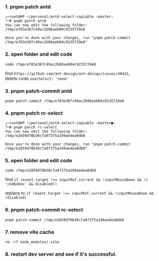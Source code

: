 ### 1. pnpm patch antd

```console
╭─root@HP ~/personal/antd-select-copiable ‹master›
╰─# pnpm patch antd
You can now edit the following folder: /tmp/e783e387c49ac2b86aeb04c9235729e8

Once you're done with your changes, run "pnpm patch-commit /tmp/e783e387c49ac2b86aeb04c9235729e8"
```

### 2. open folder and edit code

```console
code /tmp/e783e387c49ac2b86aeb04c9235729e8
```

find `https://github.com/ant-design/ant-design/issues/40421`,  
delete code `userSelect: 'none'`

### 3. pnpm patch-commit antd

```console
pnpm patch-commit /tmp/e783e387c49ac2b86aeb04c9235729e8
```

### 4. pnpm patch rc-select

```console
╭─root@HP ~/personal/antd-select-copiable ‹master●›
╰─# pnpm patch rc-select
You can now edit the following folder: /tmp/e2859d70b36cfa97375a194ae4ea0db0

Once you're done with your changes, run "pnpm patch-commit /tmp/e2859d70b36cfa97375a194ae4ea0db0"
```

### 5. open folder and edit code

```console
code /tmp/e2859d70b36cfa97375a194ae4ea0db0
```

find `if (event.target !== inputRef.current && !inputMouseDown && !( 'combobox' && disabled)) `

replace to `if (event.target !== inputRef.current && !inputMouseDown && !disabled) `

### 6. pnpm patch-commit rc-select

```console
pnpm patch-commit /tmp/e2859d70b36cfa97375a194ae4ea0db0
```

### 7. remove vite cache

```console
rm -rf node_modules/.vite
```

### 8. restart dev server and see if it's successful.
